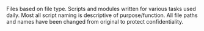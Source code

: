 Files based on file type.
Scripts and modules written for various tasks used daily.
Most all script naming is descriptive of purpose/function.
All file paths and names have been changed from original to protect confidentiality.
